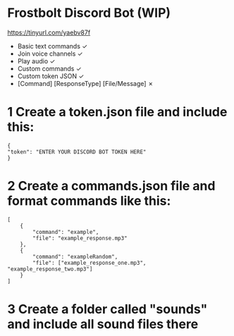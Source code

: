 # Frostbolt Discord Bot (WIP)
https://tinyurl.com/yaebv87f

- Basic text commands ✓
- Join voice channels ✓
- Play audio ✓
- Custom commands ✓
- Custom token JSON ✓
- [Command] [ResponseType] [File/Message] ✗


# 1 Create a token.json file and include this:
```
{
"token": "ENTER YOUR DISCORD BOT TOKEN HERE"
}
```

# 2 Create a commands.json file and format commands like this: 
```
[
    {
        "command": "example",
        "file": "example_response.mp3"
    },
    {
        "command": "exampleRandom",
        "file": ["example_response_one.mp3", "example_response_two.mp3"]
    }
]
```

# 3 Create a folder called "sounds" and include all sound files there
